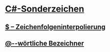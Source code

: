 # [C#-Sonderzeichen](index.md)
## [$ – Zeichenfolgeninterpolierung](interpolated.md)
## [@--wörtliche Bezeichner](verbatim.md)
